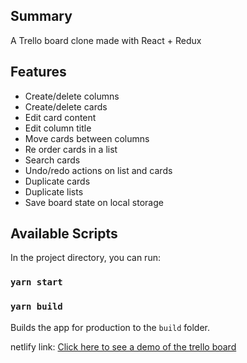 ## Summary

A Trello board clone made with React + Redux


## Features
 - Create/delete columns
 - Create/delete cards
 - Edit card content
 - Edit column title
 - Move cards between columns
 - Re order cards in a list
 - Search cards
 - Undo/redo actions on list and cards
 - Duplicate cards
 - Duplicate lists
 - Save board state on local storage


## Available Scripts

In the project directory, you can run:

### `yarn start`

### `yarn build`

Builds the app for production to the `build` folder.<br />

netlify link:
[Click here to see a demo of the trello board](https://6418daa70b95f800a4c9bca1--ubiquitous-kataifi-b40c77.netlify.app/board)
